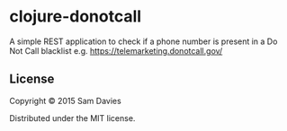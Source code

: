# clojure-donotcall

A simple REST application to check if a phone number is present in a Do Not Call blacklist e.g. https://telemarketing.donotcall.gov/

## License

Copyright © 2015 Sam Davies

Distributed under the MIT license.
